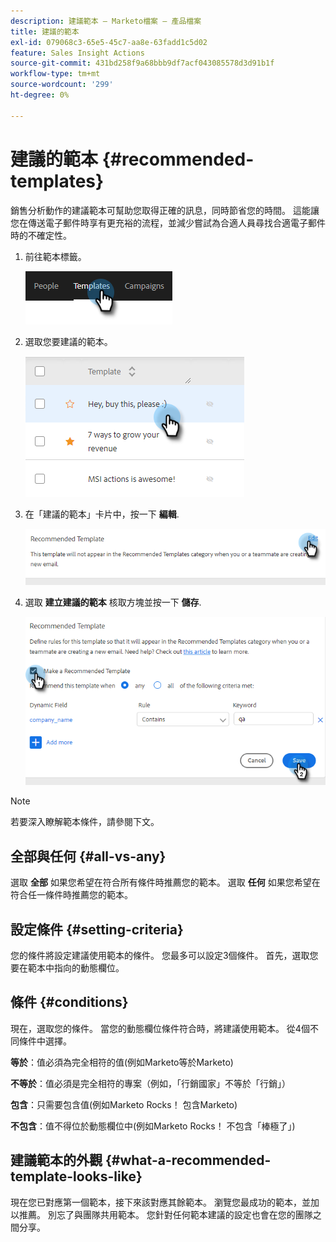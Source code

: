 ```yaml
---
description: 建議範本 — Marketo檔案 — 產品檔案
title: 建議的範本
exl-id: 079068c3-65e5-45c7-aa8e-63fadd1c5d02
feature: Sales Insight Actions
source-git-commit: 431bd258f9a68bbb9df7acf043085578d3d91b1f
workflow-type: tm+mt
source-wordcount: '299'
ht-degree: 0%

---
```


# 建議的範本 {#recommended-templates}

銷售分析動作的建議範本可幫助您取得正確的訊息，同時節省您的時間。 這能讓您在傳送電子郵件時享有更充裕的流程，並減少嘗試為合適人員尋找合適電子郵件時的不確定性。

1. 前往範本標籤。

   ![](assets/recommended-templates-1.png)

1. 選取您要建議的範本。

   ![](assets/recommended-templates-2.png)

1. 在「建議的範本」卡片中，按一下 **編輯**.

   ![](assets/recommended-templates-3.png)

1. 選取 **建立建議的範本** 核取方塊並按一下 **儲存**.

   ![](assets/recommended-templates-4.png)

>[!NOTE]
>
>若要深入瞭解範本條件，請參閱下文。

## 全部與任何 {#all-vs-any}

選取 **全部** 如果您希望在符合所有條件時推薦您的範本。 選取 **任何** 如果您希望在符合任一條件時推薦您的範本。

## 設定條件 {#setting-criteria}

您的條件將設定建議使用範本的條件。 您最多可以設定3個條件。 首先，選取您要在範本中指向的動態欄位。

## 條件 {#conditions}

現在，選取您的條件。 當您的動態欄位條件符合時，將建議使用範本。 從4個不同條件中選擇。

**等於**：值必須為完全相符的值(例如Marketo等於Marketo)

**不等於**：值必須是完全相符的專案（例如，「行銷國家」不等於「行銷」）

**包含**：只需要包含值(例如Marketo Rocks！ 包含Marketo)

**不包含**：值不得位於動態欄位中(例如Marketo Rocks！ 不包含「棒極了」)

## 建議範本的外觀 {#what-a-recommended-template-looks-like}

現在您已對應第一個範本，接下來該對應其餘範本。 瀏覽您最成功的範本，並加以推薦。 別忘了與團隊共用範本。 您針對任何範本建議的設定也會在您的團隊之間分享。
